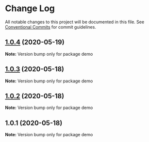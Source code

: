 # Change Log

All notable changes to this project will be documented in this file.
See [Conventional Commits](https://conventionalcommits.org) for commit guidelines.

## [1.0.4](https://github.com/lyndonoc/react-depot/compare/demo@1.0.3...demo@1.0.4) (2020-05-19)

**Note:** Version bump only for package demo





## [1.0.3](https://github.com/lyndonoc/react-depot/compare/demo@1.0.2...demo@1.0.3) (2020-05-18)

**Note:** Version bump only for package demo





## [1.0.2](https://github.com/lyndonoc/react-depot/compare/demo@1.0.1...demo@1.0.2) (2020-05-18)

**Note:** Version bump only for package demo





## 1.0.1 (2020-05-18)

**Note:** Version bump only for package demo
